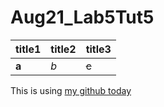 # Aug21_Lab5Tut5
|title1|title2|title3|
|--|--|--|
|**a**|_b_|~~c~~|

This is using [my github today](https://github.com)
